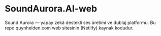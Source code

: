 # SoundAurora.AI-web
Sound Aurora — yapay zekâ destekli ses üretimi ve dublaj platformu. Bu repo quynhelden.com web sitesinin (Netlify) kaynak kodudur.
